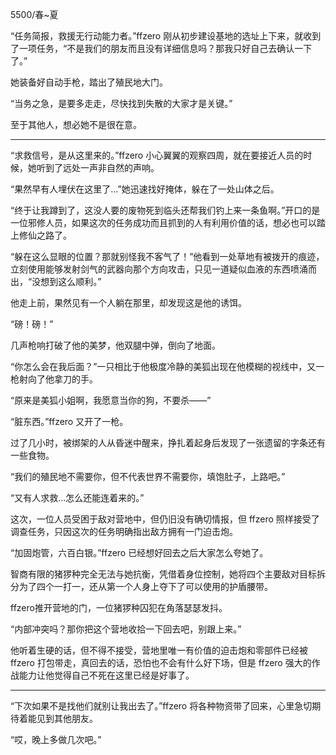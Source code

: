 5500/春~夏

“任务简报，救援无行动能力者。”ffzero 刚从初步建设基地的选址上下来，就收到了一项任务，“不是我们的朋友而且没有详细信息吗？那我只好自己去确认一下了。”

她装备好自动手枪，踏出了殖民地大门。

“当务之急，是要多走走，尽快找到失散的大家才是关键。”

至于其他人，想必她不是很在意。

---

“求救信号，是从这里来的。”ffzero 小心翼翼的观察四周，就在要接近人员的时候，她听到了远处一声非自然的声响。

“果然早有人埋伏在这里了...”她迅速找好掩体，躲在了一处山体之后。

“终于让我蹲到了，这没人要的废物死到临头还帮我们钓上来一条鱼啊。”开口的是一位邪修人员，如果这次的任务成功而且抓到的人有利用价值的话，想必也可以踏上修仙之路了。

“躲在这么显眼的位置？那就别怪我不客气了！”他看到一处草地有被拨开的痕迹，立刻使用能够发射剑气的武器向那个方向攻击，只见一道疑似血液的东西喷涌而出，“没想到这么顺利。”

他走上前，果然见有一个人躺在那里，却发现这是他的诱饵。

“磅！磅！”

几声枪响打破了他的美梦，他双腿中弹，倒向了地面。

“你怎么会在我后面？”一只相比于他极度冷静的美狐出现在他模糊的视线中，又一枪射向了他拿刀的手。

“原来是美狐小姐啊，我愿意当你的狗，不要杀——”

“脏东西。”ffzero 又开了一枪。

过了几小时，被绑架的人从昏迷中醒来，挣扎着起身后发现了一张遗留的字条还有一些食物。

“我们的殖民地不需要你，但不代表世界不需要你，填饱肚子，上路吧。”



“又有人求救...怎么还能连着来的。”

这次，一位人员受困于敌对营地中，但仍旧没有确切情报，但 ffzero 照样接受了调查任务，只因这次的任务明确指出敌方拥有一门迫击炮。

“加固炮管，六百白银。”ffzero 已经想好回去之后大家怎么夸她了。

智商有限的猪猡种完全无法与她抗衡，凭借着身位控制，她将四个主要敌对目标拆分为了四个一打一，还从第一个人身上夺下了可以使用的护盾腰带。

ffzero推开营地的门，一位猪猡种囚犯在角落瑟瑟发抖。

“内部冲突吗？那你把这个营地收拾一下回去吧，别跟上来。”

他听着生硬的话，但不得不接受，营地里唯一有价值的迫击炮和零部件已经被 ffzero 打包带走，真回去的话，恐怕也不会有什么好下场，但是 ffzero 强大的作战能力让他觉得自己不死在这里已经是好事了。

---

“下次如果不是找他们就别让我出去了。”ffzero 将各种物资带了回来，心里急切期待着能见到其他朋友。

“哎，晚上多做几次吧。”